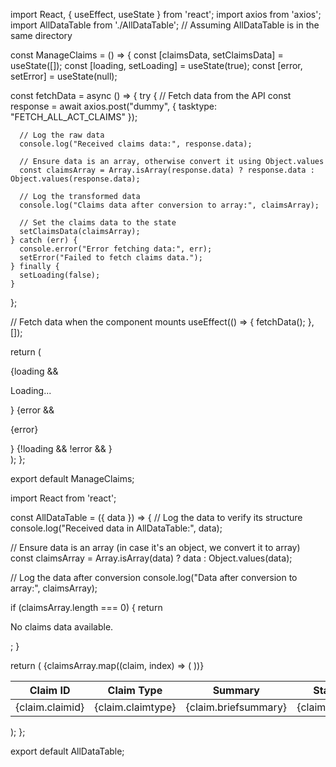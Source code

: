 import React, { useEffect, useState } from 'react';
import axios from 'axios';
import AllDataTable from './AllDataTable'; // Assuming AllDataTable is in the same directory

const ManageClaims = () => {
  const [claimsData, setClaimsData] = useState([]);
  const [loading, setLoading] = useState(true);
  const [error, setError] = useState(null);

  const fetchData = async () => {
    try {
      // Fetch data from the API
      const response = await axios.post("dummy", { tasktype: "FETCH_ALL_ACT_CLAIMS" });

      // Log the raw data
      console.log("Received claims data:", response.data);

      // Ensure data is an array, otherwise convert it using Object.values
      const claimsArray = Array.isArray(response.data) ? response.data : Object.values(response.data);

      // Log the transformed data
      console.log("Claims data after conversion to array:", claimsArray);

      // Set the claims data to the state
      setClaimsData(claimsArray);
    } catch (err) {
      console.error("Error fetching data:", err);
      setError("Failed to fetch claims data.");
    } finally {
      setLoading(false);
    }
  };

  // Fetch data when the component mounts
  useEffect(() => {
    fetchData();
  }, []);

  return (
    <div>
      {loading && <p>Loading...</p>}
      {error && <p>{error}</p>}
      {!loading && !error && <AllDataTable data={claimsData} />}
    </div>
  );
};

export default ManageClaims;



import React from 'react';

const AllDataTable = ({ data }) => {
  // Log the data to verify its structure
  console.log("Received data in AllDataTable:", data);

  // Ensure data is an array (in case it's an object, we convert it to array)
  const claimsArray = Array.isArray(data) ? data : Object.values(data);

  // Log the data after conversion
  console.log("Data after conversion to array:", claimsArray);

  if (claimsArray.length === 0) {
    return <p>No claims data available.</p>;
  }

  return (
    <table>
      <thead>
        <tr>
          <th>Claim ID</th>
          <th>Claim Type</th>
          <th>Summary</th>
          <th>Status</th>
        </tr>
      </thead>
      <tbody>
        {claimsArray.map((claim, index) => (
          <tr key={index}>
            <td>{claim.claimid}</td>
            <td>{claim.claimtype}</td>
            <td>{claim.briefsummary}</td>
            <td>{claim.status}</td>
          </tr>
        ))}
      </tbody>
    </table>
  );
};

export default AllDataTable;
